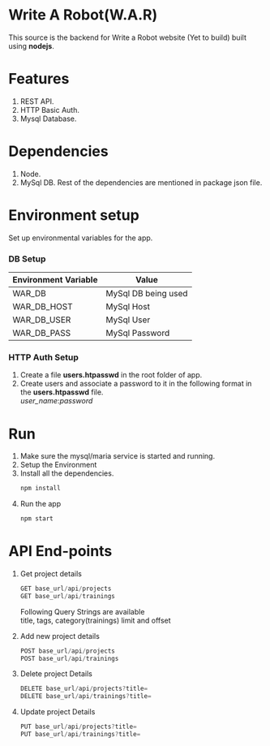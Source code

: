 # Write A Robot(W.A.R)
This source is the backend for Write a Robot website (Yet to build) built using **nodejs**.

# Features
1. REST API.
2. HTTP Basic Auth.
3. Mysql Database.

# Dependencies
1. Node.
2. MySql DB.
Rest of the dependencies are mentioned in package json file.

# Environment setup
Set up environmental variables for the app.

### DB Setup
| Environment Variable | Value |
| -------------------- | ----- |
| WAR_DB               | MySql DB being used |
| WAR_DB_HOST          | MySql Host |
| WAR_DB_USER          | MySql User |
| WAR_DB_PASS          | MySql Password |

### HTTP Auth Setup
1. Create a file **users.htpasswd** in the root folder of app.
2. Create users and associate a password to it in the following format in the **users.htpasswd** file.  
    *user_name*:*password*

# Run
1. Make sure the mysql/maria service is started and running.
2. Setup the Environment
3. Install all the dependencies.
    ```javascript
    npm install
    ```
4. Run the app
    ```javascript
    npm start
    ```

# API End-points
1. Get project details
    ```javascript
    GET base_url/api/projects
    GET base_url/api/trainings
    ```
    Following Query Strings are available  
    title, tags, category(trainings) limit and offset

2. Add new project details
    ```javascript
    POST base_url/api/projects
    POST base_url/api/trainings
    ```

3. Delete project Details
    ```javascript
    DELETE base_url/api/projects?title=
    DELETE base_url/api/trainings?title=
    ```

3. Update project Details
    ```javascript
    PUT base_url/api/projects?title=
    PUT base_url/api/trainings?title=
    ```
